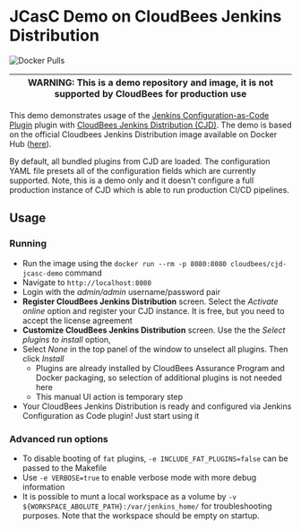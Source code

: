 # JCasC Demo on CloudBees Jenkins Distribution

![Docker Pulls](https://img.shields.io/docker/pulls/cloudbees/cjd-jcasc-demo?logo=cloudbees)

| WARNING: This is a demo repository and image, it is not supported by CloudBees for production use |
| --- |

This demo demonstrates usage of the [Jenkins Configuration-as-Code Plugin](https://github.com/jenkinsci/configuration-as-code-plugin) plugin with
[CloudBees Jenkins Distribution (CJD)](https://www.cloudbees.com/products/cloudbees-jenkins-distribution).
The demo is based on the official Cloudbees Jenkins Distribution image available on Docker Hub
([here](https://hub.docker.com/r/cloudbees/cloudbees-jenkins-distribution)).

By default, all bundled plugins from CJD are loaded.
The configuration YAML file presets all of the configuration fields which are currently supported.
Note, this is a demo only and it doesn't configure a full production instance of CJD which is able to run production CI/CD pipelines.

## Usage

### Running

* Run the image using the `docker run --rm -p 8080:8080 cloudbees/cjd-jcasc-demo` command
* Navigate to `http://localhost:8080`
* Login with the _admin/admin_ username/password pair
* **Register CloudBees Jenkins Distribution** screen.
  Select the _Activate online_ option and register your CJD instance.
  It is free, but you need to accept the license agreement
* **Customize CloudBees Jenkins Distribution** screen.
  Use the the _Select plugins to install_ option,
* Select _None_ in the top panel of the window to unselect all plugins. Then click _Install_
  * Plugins are already installed by CloudBees Assurance Program and Docker packaging,
    so selection of additional plugins is not needed here
  * This manual UI action is temporary step
* Your CloudBees Jenkins Distribution is ready and configured via Jenkins Configuration as Code plugin!
  Just start using it

### Advanced run options

* To disable booting of `fat` plugins, `-e INCLUDE_FAT_PLUGINS=false` can be passed to the Makefile
* Use `-e VERBOSE=true` to enable verbose mode with more debug information
* It is possible to munt a local workspace as a volume by `-v ${WORKSPACE_ABOLUTE_PATH}:/var/jenkins_home/`
  for troubleshooting purposes. Note that the workspace should be empty on startup.
